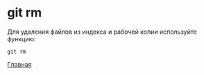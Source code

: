 <h1>git rm</h1>
Для удаления файлов из индекса и рабочей копии используйте функцию:

````bash=
git rm
````
[Главная](/readme.md)